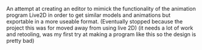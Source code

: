An attempt at creating an editor to mimick the functionality of the animation program Live2D
in order to get similar models and animations but exportable in a more useable format.
(Eventually stopped because the project this was for moved away from using live 2D)
(it needs a lot of work and retooling, was my first try at making a program like this so the design is pretty bad)
